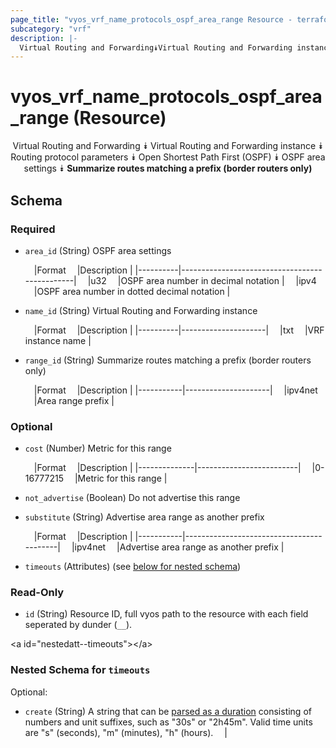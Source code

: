 ```yaml
---
page_title: "vyos_vrf_name_protocols_ospf_area_range Resource - terraform-provider-vyos"
subcategory: "vrf"
description: |-
  Virtual Routing and Forwarding⯯Virtual Routing and Forwarding instance⯯Routing protocol parameters⯯Open Shortest Path First (OSPF)⯯OSPF area settings⯯Summarize routes matching a prefix (border routers only)
---
```


# vyos_vrf_name_protocols_ospf_area_range (Resource)
<center>

Virtual Routing and Forwarding
⯯
Virtual Routing and Forwarding instance
⯯
Routing protocol parameters
⯯
Open Shortest Path First (OSPF)
⯯
OSPF area settings
⯯
**Summarize routes matching a prefix (border routers only)**


</center>

## Schema

### Required

- `area_id` (String) OSPF area settings

    &emsp;|Format  &emsp;|Description                                  |
    |----------|-----------------------------------------------|
    &emsp;|u32     &emsp;|OSPF area number in decimal notation         |
    &emsp;|ipv4    &emsp;|OSPF area number in dotted decimal notation  |
- `name_id` (String) Virtual Routing and Forwarding instance

    &emsp;|Format  &emsp;|Description        |
    |----------|---------------------|
    &emsp;|txt     &emsp;|VRF instance name  |
- `range_id` (String) Summarize routes matching a prefix (border routers only)

    &emsp;|Format   &emsp;|Description        |
    |-----------|---------------------|
    &emsp;|ipv4net  &emsp;|Area range prefix  |

### Optional

- `cost` (Number) Metric for this range

    &emsp;|Format      &emsp;|Description            |
    |--------------|-------------------------|
    &emsp;|0-16777215  &emsp;|Metric for this range  |
- `not_advertise` (Boolean) Do not advertise this range
- `substitute` (String) Advertise area range as another prefix

    &emsp;|Format   &emsp;|Description                             |
    |-----------|------------------------------------------|
    &emsp;|ipv4net  &emsp;|Advertise area range as another prefix  |
- `timeouts` (Attributes) (see [below for nested schema](#nestedatt--timeouts))

### Read-Only

- `id` (String) Resource ID, full vyos path to the resource with each field seperated by dunder (`__`).

&lt;a id=&#34;nestedatt--timeouts&#34;&gt;&lt;/a&gt;
### Nested Schema for `timeouts`

Optional:

- `create` (String) A string that can be [parsed as a duration](https://pkg.go.dev/time#ParseDuration) consisting of numbers and unit suffixes, such as &#34;30s&#34; or &#34;2h45m&#34;. Valid time units are &#34;s&#34; (seconds), &#34;m&#34; (minutes), &#34;h&#34; (hours).  &emsp;|
